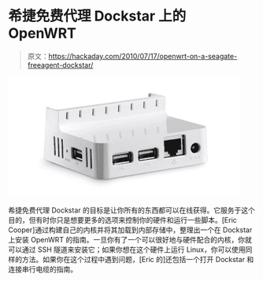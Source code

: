 # 希捷免费代理 Dockstar 上的 OpenWRT

> 原文：<https://hackaday.com/2010/07/17/openwrt-on-a-seagate-freeagent-dockstar/>

![](img/3e86588316d2b144c7a66628ff85504f.png "freeagent-dockstar")

希捷免费代理 Dockstar 的目标是让你所有的东西都可以在线获得。它服务于这个目的，但有时你只是想要更多的选项来控制你的硬件和运行一些脚本。[Eric Cooper]通过构建自己的内核并将其加载到内部存储中，整理出一个在 Dockstar 上安装 OpenWRT 的指南。一旦你有了一个可以很好地与硬件配合的内核，你就可以通过 SSH 隧道来安装它；如果你想在这个硬件上运行 Linux，你可以使用同样的方法。如果你在这个过程中遇到问题，[Eric 的]还包括一个打开 Dockstar 和连接串行电缆的指南。